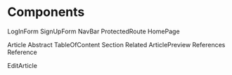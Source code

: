 # Components
LogInForm
SignUpForm
NavBar
ProtectedRoute
HomePage

Article
  Abstract
  TableOfContent
  Section
  Related
    ArticlePreview
  References
    Reference

  EditArticle
